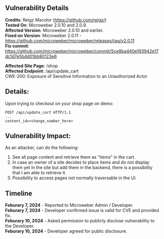 ## Vulnerability Details


**Credits**: Reigz Macolor (https://github.com/reigz/)<br/>
**Tested On**: Microweber 2.0.10 and 2.0.9.<br/>
**Affected Version**: Microweber 2.0.10  and earlier.<br/>
**Fixed on Version**: Microweber 2.0.11 - https://github.com/microweber/microweber/releases/tag/v2.0.11<br/>
**Fix commit**: https://github.com/microweber/microweber/commit/5ce8ba440e193942e17dc1d7e5bdd01bb80123e6

**Affected Site Page**: /shop<br/>
**Affected Endpoint**: /api/update_cart<br/>
CWE-200: Exposure of Sensitive Information to an Unauthorized Actor

## **Details:**
Upon trying to checkout on your shop page on demo:

~~~http
POST /api/update_cart HTTP/1.1
...
content_id=<change_number_here>
~~~

## **Vulnerability Impact:**
As an attacker, can do the following:
1. See all page content and retrieve them as "items" in the cart.
2. In case an owner of a site decides to place items and do not display them yet in the site but add them in the backend, there is a possibility that I am able to retrieve it.
3. Possibility to access pages not normally traversable in the UI.

## **Timeline**

**Feburary 7, 2024** - Reported to Microweber Admin / Developer.<br/>
**Feburary 7, 2024** - Developer confirmed issue is valid for CVE and provided fix.<br/>
**Feburary 10, 2024** - Asked permission to publicly disclose vulnerability to the Developer.<br/>
**Feburary 10, 2024** - Developer agreed for public disclosure.
